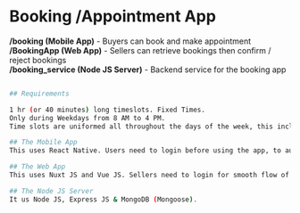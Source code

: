 # Booking /Appointment App

**/booking (Mobile App)** - Buyers can book and make appointment <br />
**/BookingApp (Web App)** - Sellers can retrieve bookings then confirm / reject bookings <br />
**/booking_service (Node JS Server)** - Backend service for the booking app <br />

```sh

## Requirements

1 hr (or 40 minutes) long timeslots. Fixed Times.
Only during Weekdays from 8 AM to 4 PM.
Time slots are uniformed all throughout the days of the week, this include weekends

## The Mobile App
This uses React Native. Users need to login before using the app, to automatically save data of the users

## The Web App
This uses Nuxt JS and Vue JS. Sellers need to login for smooth flow of handling the bookings

## The Node JS Server
It us Node JS, Express JS & MongoDB (Mongoose).
